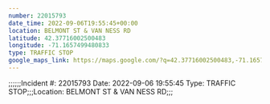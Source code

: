 ```yaml
---
number: 22015793
date_time: 2022-09-06T19:55:45+00:00
location: BELMONT ST & VAN NESS RD
latitude: 42.37716002500483
longitude: -71.1657499480833
type: TRAFFIC STOP
google_maps_link: https://maps.google.com/?q=42.37716002500483,-71.1657499480833
---
```


;;;;;;Incident #: 22015793  Date: 2022-09-06 19:55:45   Type: TRAFFIC STOP;;;Location: BELMONT ST & VAN NESS RD;;;
